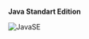 **Java Standart Edition**

![JavaSE](http://www.excellence-co.com/courses-imgs/Java%20SE%20Development.png)